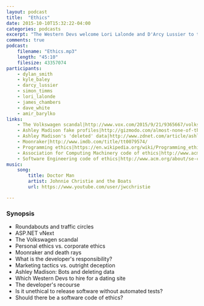 ```yaml
---
layout: podcast
title:  "Ethics"
date: 2015-10-10T15:32:22-04:00
categories: podcasts
excerpt: "The Western Devs welcome Lori Lalonde and D'Arcy Lussier to the podcast and discuss ethics in software"
comments: true
podcast: 
    filename: "Ethics.mp3"
    length: "45:10"
    filesize: 43357074
participants: 
    - dylan_smith
    - kyle_baley
    - darcy_lussier
    - simon_timms
    - lori_lalonde
    - james_chambers
    - dave_white
    - amir_barylko
links:
    - The Volkswagen scandal|http://www.vox.com/2015/9/21/9365667/volkswagen-clean-diesel-recall-passenger-cars
    - Ashley Madison fake profiles|http://gizmodo.com/almost-none-of-the-women-in-the-ashley-madison-database-1725558944
    - Ashley Madison's 'deleted' data|http://www.zdnet.com/article/ashley-madison-hack-how-much-user-data-did-paid-delete-function-obliterate/
    - Moonraker|http://www.imdb.com/title/tt0079574/
    - Programming ethics|https://en.wikipedia.org/wiki/Programming_ethics
    - Association for Computing Machinery code of ethics|http://www.acm.org/about/code-of-ethics
    - Software Engineering code of ethics|http://www.acm.org/about/se-code
music:
    song:
        title: Doctor Man
        artist: Johnnie Christie and the Boats
        url: https://www.youtube.com/user/jwcchristie

---
```


### Synopsis

* Roundabouts and traffic circles
* ASP.NET vNext
* The Volkswagen scandal
* Personal ethics vs. corporate ethics
* Moonraker and death rays
* What is the developer's responsibility?
* Marketing tactics vs. outright deception
* Ashley Madison: Bots and deleting data
* Which Western Devs to hire for a dating site
* The developer's recourse
* Is it unethical to release software without automated tests?
* Should there be a software code of ethics?


